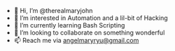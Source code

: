 - 👋 Hi, I’m @therealmaryjohn
- 👀 I’m interested in Automation and a lil-bit of Hacking
- 🌱 I’m currently learning Bash Scripting
- 💞️ I’m looking to collaborate on something wonderful 
- 📫 Reach me via angelmaryryu@gmail.com 

<!---
therealmaryjohn/therealmaryjohn is a ✨ special ✨ repository because its `README.md` (this file) appears on your GitHub profile.
You can click the Preview link to take a look at your changes.
--->
